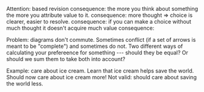 
Attention: based revision
	consequence: the more you think about something the more you attribute value to it.
	consequence: more thought => choice is clearer, easier to resolve.
	consequence: if  you can make a choice without much thought it doesn't acquire much value
	consequence: 
	

Problem: diagrams don't commute. Sometimes conflict (if a set of arrows is meant to be "complete") and sometimes do not. Two different ways of calculating your prefereence for something --- should they be equal? Or should we sum them to take both into account?


Example: care about ice cream. Learn that ice cream helps save the world. Should now care about ice cream more! Not valid: should care about saving the world less.

